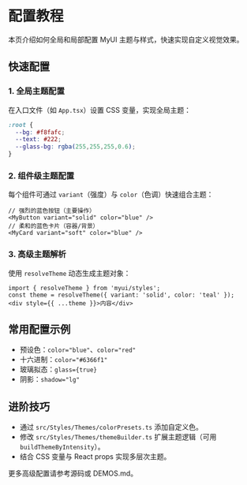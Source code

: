 
# 配置教程

本页介绍如何全局和局部配置 MyUI 主题与样式，快速实现自定义视觉效果。

## 快速配置

### 1. 全局主题配置

在入口文件（如 `App.tsx`）设置 CSS 变量，实现全局主题：

```css
:root {
  --bg: #f8fafc;
  --text: #222;
  --glass-bg: rgba(255,255,255,0.6);
}
```

### 2. 组件级主题配置

每个组件可通过 `variant`（强度）与 `color`（色调）快速组合主题：

```tsx
// 强烈的蓝色按钮（主要操作）
<MyButton variant="solid" color="blue" />
// 柔和的蓝色卡片（容器/背景）
<MyCard variant="soft" color="blue" />
```

### 3. 高级主题解析

使用 `resolveTheme` 动态生成主题对象：

```tsx
import { resolveTheme } from 'myui/styles';
const theme = resolveTheme({ variant: 'solid', color: 'teal' });
<div style={{ ...theme }}>内容</div>
```

## 常用配置示例

- 预设色：`color="blue"`、`color="red"`
- 十六进制：`color="#6366f1"`
- 玻璃拟态：`glass={true}`
- 阴影：`shadow="lg"`

## 进阶技巧

- 通过 `src/Styles/Themes/colorPresets.ts` 添加自定义色。
- 修改 `src/Styles/Themes/themeBuilder.ts` 扩展主题逻辑（可用 `buildThemeByIntensity`）。
- 结合 CSS 变量与 React props 实现多层次主题。

更多高级配置请参考源码或 DEMOS.md。
